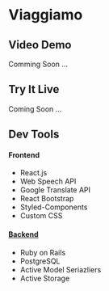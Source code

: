# Viaggiamo

## Video Demo

Comming Soon ...

## Try It Live

Coming Soon ...

## Dev Tools

#### Frontend

- React.js
- Web Speech API
- Google Translate API
- React Bootstrap
- Styled-Components
- Custom CSS

#### [Backend](https://github.com/slurio/Viaggiamo-Backend)

- Ruby on Rails
- PostgreSQL
- Active Model Seriazliers
- Active Storage
